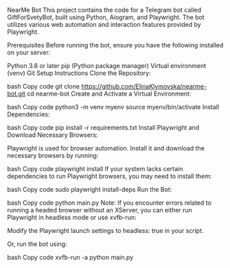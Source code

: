 NearMe Bot
This project contains the code for a Telegram bot called GiftForSvetyBot, built using Python, Aiogram, and Playwright. The bot utilizes various web automation and interaction features provided by Playwright.

Prerequisites
Before running the bot, ensure you have the following installed on your server:

Python 3.8 or later
pip (Python package manager)
Virtual environment (venv)
Git
Setup Instructions
Clone the Repository:

bash
Copy code
git clone https://github.com/ElinaKlymovska/nearme-bot.git
cd nearme-bot
Create and Activate a Virtual Environment:

bash
Copy code
python3 -m venv myenv
source myenv/bin/activate
Install Dependencies:

bash
Copy code
pip install -r requirements.txt
Install Playwright and Download Necessary Browsers:

Playwright is used for browser automation. Install it and download the necessary browsers by running:

bash
Copy code
playwright install
If your system lacks certain dependencies to run Playwright browsers, you may need to install them:

bash
Copy code
sudo playwright install-deps
Run the Bot:

bash
Copy code
python main.py
Note: If you encounter errors related to running a headed browser without an XServer, you can either run Playwright in headless mode or use xvfb-run:

Modify the Playwright launch settings to headless: true in your script.

Or, run the bot using:

bash
Copy code
xvfb-run -a python main.py
